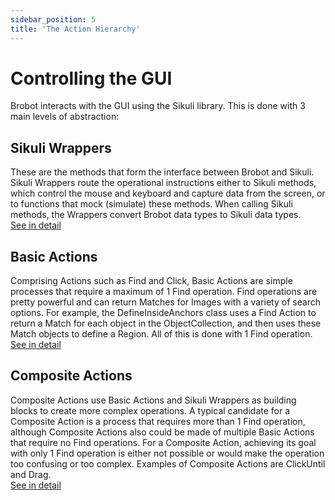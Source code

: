 ```yaml
---
sidebar_position: 5
title: 'The Action Hierarchy'
---
```


# Controlling the GUI

Brobot interacts with the GUI using the Sikuli library. This is done with
3 main levels of abstraction:

## Sikuli Wrappers

These are the methods that form the interface between Brobot and Sikuli.
Sikuli Wrappers route the operational instructions either to Sikuli methods,
which control the mouse and keyboard and capture data from the screen, or to
functions that mock (simulate) these methods. When calling Sikuli methods,
the Wrappers convert Brobot data types to Sikuli data types.  
[See in detail](../../API/functions/sikuli-wrappers)

## Basic Actions

Comprising Actions such as Find and Click, Basic Actions are simple processes
that require a maximum of 1 Find operation. Find operations are pretty
powerful and can return Matches for Images with a variety of search options.
For example, the DefineInsideAnchors class uses a Find Action to return a Match
for each object in the ObjectCollection, and then uses these Match objects to
define a Region. All of this is done with 1 Find operation.  
[See in detail](../../API/functions/basic-actions)

## Composite Actions

Composite Actions use Basic Actions and Sikuli Wrappers as building blocks
to create more complex operations. A typical candidate for a Composite Action
is a process that requires more than 1 Find operation, although Composite
Actions also could be made of multiple Basic Actions that require no Find
operations. For a Composite Action, achieving its goal with only 1 Find
operation is either not possible or would make the operation too confusing
or too complex. Examples of Composite Actions are ClickUntil and Drag.  
[See in detail](../../API/functions/composite-actions)